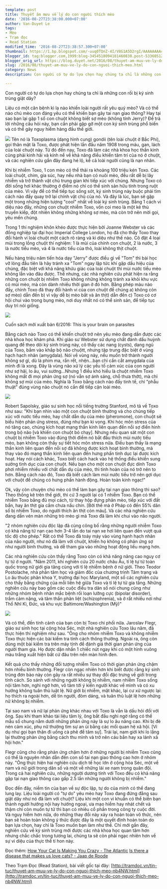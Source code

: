 ```yaml
---
template: post
title: Thuyết âm mưu về lý do con người thích mèo
date: '2016-08-27T23:38:00.000+07:00'
author: Van-Duyet Le
tags:
- Mèo
- Trạm đọc
- Read Station
modified_time: '2016-08-27T23:38:57.300+07:00'
thumbnail: https://1.bp.blogspot.com/-uuq0TQnZ-4I/V8G1A5D2rgI/AAAAAAAAcMA/WeDRiowNLUEqVeXoo04yZiSZXQEvACqfwCK4B/s1600/maxresdefault.jpg
blogger_id: tag:blogger.com,1999:blog-3454518094181460838.post-5336051287798434330
blogger_orig_url: https://blog.duyet.net/2016/08/thuyet-am-muu-ve-ly-do-con-nguoi-thich-meo.html
slug: /2016/08/thuyet-am-muu-ve-ly-do-con-nguoi-thich-meo.html
category: News
description: Con người có tự do lựa chọn hay chúng ta chỉ là những con rối bị ký sinh trùng giật dây?

---
```


Con người có tự do lựa chọn hay chúng ta chỉ là những con rối bị ký sinh trùng giật dây?

Liệu có một căn bệnh kì lạ nào khiến loài người rất yêu quý mèo? Và có thể nào chú mèo con đáng yêu có thể khiến bạn gây tai nạn giao thông? Hay tại sao bạn lại gặp 1 số con chuột không biết sợ mèo (không tính Jerry)? Để trả lời những câu hỏi này, bạn cần phải gặp gỡ một con ký sinh trùng phổ biến và có thể gây nguy hiểm hàng đầu thế giới. 

[![](https://1.bp.blogspot.com/-uuq0TQnZ-4I/V8G1A5D2rgI/AAAAAAAAcMA/WeDRiowNLUEqVeXoo04yZiSZXQEvACqfwCK4B/s640/maxresdefault.jpg)](https://blog.duyetdev.com/2016/08/thuyet-am-muu-ve-ly-do-con-nguoi-thich-meo.html)
Tên nó là Toxoplasma (dạng hình cung) gondii (tên loài chuột ở Bắc Phi), gọi thân mật là Toxo, được phát hiện lần đầu năm 1908 trong máu, gan, lách của loài chuột này. Từ đó đến nay, Toxo đã làm các nhà khoa học thần kinh cũng phải kinh hãi và kính nể về khả năng điều khiển tâm trí của nó ở chuột, và các nghiên cứu gần đây đang hé lộ, kể cả loài người cũng là nạn nhân.

Khi bị nhiễm Toxo, 1 con mèo có thể thải ra khoảng 100 triệu kén Toxo. Các loài chuột, chim, gia súc, hay nếu nhà bạn có nuôi mèo, đều rất dễ bị lây nhiễm và trở thành vật chủ trung gian khi tiếp xúc với chúng. Nhưng Toxo có đời sống hơi khác thường ở điểm nó chỉ có thể sinh sản hữu tính trong ruột của mèo. Vì vậy để có thể tiếp tục sống sót, ký sinh trùng này buộc phải tìm cách nào đấy quay trở lại chính vật chủ của nó. Và đây là lúc, bạn sẽ gặp một trong những hiện tượng "cool" nhất về loài ký sinh trùng. Bằng 1 cách vi diệu nào đấy, những con chuột nhiễm Toxo, vốn coi meo là một kẻ thù truyền kiếp, đột nhiên không những không sợ mèo, mà còn trở nên mời gọi, yêu mến chúng. 

Trong 1 thí nghiệm khôn khéo được thực hiện bởi Joanne Webster và các đồng nghiệp tại đại học Imperial College London, họ đã cho thấy Toxo thay đổi hành vi loài chuột một cách rõ ràng và kì diệu như thế nào. Cô đặt 4 loại mùi trong lồng chuột thí nghiệm: 1 là mùi của chính con chuột, 2 là nước, 3 là nước tiểu mèo, và 4 là nước tiểu của thỏ, loài không thịt chuột. 

Nếu hàng triệu năm tiến hóa dạy "Jerry" được điều gì về "Tom" thì bài học vỡ lòng đầu tiên là hãy tránh xa "Tom" ngay lập tức khi gặp dấu hiệu của chúng, đặc biệt với khả năng khứu giác của loài chuột thì mùi nước tiểu mèo không lẫn vào đâu được. Thế nhưng, các nhà nghiên cứu phát hiện ra rằng những con chuột bị nhiễm Toxo không những không tránh xa khỏi khu vực có mùi mèo, mà còn dành nhiều thời gian ở đó hơn. Bằng phép màu nào đấy, chính Toxo đã thay đổi hành vi của con chuột để chúng a) không còn sợ mèo) dẫn đến b) vì vậy dễ bị mèo bắt và ăn thịt) dẫn đến c) Toxo có cơ hội chui vào trong bụng mèo, nơi duy nhất nó có thể sinh sản, để tiếp tục duy trì nói giống. 

[![](https://4.bp.blogspot.com/-L4fQOvDPEu4/V8G3K8DZprI/AAAAAAAAcMM/Jlg1PfeA1EoinZC1X1Lt8uVMNA7LByotwCK4B/s320/9780544192225_hres-300x453.jpg)](https://4.bp.blogspot.com/-L4fQOvDPEu4/V8G3K8DZprI/AAAAAAAAcMM/Jlg1PfeA1EoinZC1X1Lt8uVMNA7LByotwCK4B/s1600/9780544192225_hres-300x453.jpg)

 Cuốn sách mới xuất bản 6/2016: This is your brain on parasites

Bằng cách nào Toxo có thể khiến chuột trở nên yêu mèo đang dần được các nhà khoa học khám phá. Khi giáo sư Webster sử dụng chất đánh dấu huỳnh quang để theo dõi ký sinh trùng này, cô thấy các nang (cysts), dạng ngủ của Toxo, bắm vào khắp bộ não chuộtt, nhưng tập trung đặc biệt ở vùng hạch hạch nhân (amygdala). Nói về vùng này, nếu muốn trở thành người không sợ gì, dù là phim ma, rắn rết, nhện...bạn chỉ cần cắt amygdala của mình đi là xong. Đây là vùng não xử lý các yếu tố cảm xúc của con người như sợ hãi, lo âu, vui sướng...Nhưng 1 điều khó hiểu là chuột nhiễm Toxo không mất đi mọi phản ứng sợ (nó vẫn sợ ánh sáng, chỗ thưa thớt), mà chỉ không sợ mùi của mèo. Nghĩa là Toxo bằng cách nào đấy tinh tế, chỉ "phẫu thuật" đúng vùng não chuột nó cần để tiếp cận loài mèo. 

[![](https://3.bp.blogspot.com/-8RXeUhQthPU/V8G3vvPlRtI/AAAAAAAAcMU/d3rFvBGOc8Ykss__Q5sx_Ihi86Uehfv9wCK4B/s640/videoplayback0035312016-08-27-16-32-00.jpg)](https://3.bp.blogspot.com/-8RXeUhQthPU/V8G3vvPlRtI/AAAAAAAAcMU/d3rFvBGOc8Ykss__Q5sx_Ihi86Uehfv9wCK4B/s1600/videoplayback0035312016-08-27-16-32-00.jpg)

Robert Sapolsky, giáo sư sinh học nổi tiếng trường Stanford, mô tả về Toxo như sau: "Khi bạn nhìn vào một con chuột bình thường và cho chúng tiếp xúc với nước tiểu mèo, hay chất dẫn dụ của mèo (pheromone), con chuột sẽ biểu hiện phản ứng stress, đúng như bạn kì vọng. Khi hóc môn stress của nó tăng cao, chúng kích hoạt mạng thần kinh liên quan đến nỗi sợ điển hình trong bộ não [và khiến con chuột bỏ chạy]. Nhưng nếu quan sát một con chuột bị nhiễm Toxo vào đúng thời điểm nó bắt đầu thích mùi nước tiểu mèo, bạn không còn thấy sự tiết hóc môn stress nữa. Điều bạn thấy là mạng thần kinh liên quan đến nỗi sợ đã không được kích hoạt bình thường, mà thay vào đó mạng thần kinh liên quan đến hưng phấn tình dục lại được kích hoạt. Hay nói cách khác, Toxo biết cách hack vào hệ thống điều khiển sung sướng tình dục của con chuột. Nếu bạn cho một con chuột đực dính Toxo phơi nhiễm nhiều với chất dẫn dụ của mèo, thì tinh hoàn của nó trở nên to hơn. Bằng cách nào đó, Toxo đã biết cách làm mùi nước tiểu trở nên gợi dục với chuột để chúng có hưng phấn hành động. Hoàn toàn kinh ngạc!" 

Ok, vậy còn chuyện chú mèo có thể làm bạn gây tại nạn giao thông thì sao? Theo thống kê trên thế giới, thì cứ 3 người lại có 1 nhiễm Toxo. Bạn có thể nhiễm Toxo bằng đủ mọi cách, từ thay hộp đựng phân mèo, tiếp xúc với đất bẩn, hay ăn thịt gia cầm chưa nấu chín. [Bởi thế mà ở Pháp có đến 55% dân số bị nhiễm Toxo, do người thích ăn thịt còn máu]. Và các nhà nghiên cứu đang dần vén màn những trò mèo gì mà Toxo đã làm khi chui vào não người. 

"2 nhóm nghiên cứu độc lập đã cùng công bố rằng những người nhiễm Toxo có khả năng tử nạn cao hơn 3-4 lần do tai nạn xe hơi liên quan đến vượt quá tốc độ cho phép." Rất có thể Toxo đã toáy máy vào vùng hạnh hạch nhân của não người, như nó đã làm với chuột, khiến họ không có phản ứng sợ như người bình thường, và dễ tham gia vào những hoạt động liều mạng hơn. 

Các nhà nghiên cứu còn thấy rằng Toxo còn có khả năng nâng cao nguy cơ tự tử ở người. "Năm 2011, khi nghiên cứu 20 nước châu Âu, tỉ lệ tự tử toàn quốc trong nữ giới gia tăng cùng với tỉ lệ nhiễm bệnh ở nữ giới. Theo Teodor Postolache, nhà phân tâm học và giám đốc của chương trình Tâm trạng và Lo âu thuộc phân khoa Y, trường đại học Maryland, một số các nghiên cứu cho thấy bằng chứng của mỗi liên hệ giữa Toxo và tỉ lệ tự tử gia tăng. Những nghiên cứu này bao gồm các cuộc điều tra dân số nói chung cũng như những nhóm bệnh nhân mắc bệnh rối loạn lưỡng cực (bipolar disorder), trầm cảm nặng, và tâm thần phân liệt (schizophrenia), và ở rất nhiều nơi như Thổ Nhĩ Kì, Đức, và khu vực Baltimore/Washington (Mỹ)" 

[![](https://4.bp.blogspot.com/-4z0V-9XFVKw/V8G4pcojj6I/AAAAAAAAcMg/MVyKPkKLXIwiS9Gs1yAQBZfvx8yI-5KAwCK4B/s320/videoplayback0031832016-08-27-16-31-52.jpg)](https://4.bp.blogspot.com/-4z0V-9XFVKw/V8G4pcojj6I/AAAAAAAAcMg/MVyKPkKLXIwiS9Gs1yAQBZfvx8yI-5KAwCK4B/s1600/videoplayback0031832016-08-27-16-31-52.jpg)

Và có thể, đến tính cảnh của bạn còn bị Toxo chi phối nữa. Jaroslav Flegr, giáo sư sinh học tại cộng hòa Séc, một nhà nghiên cứu Toxo lâu năm, đã thực hiện thí nghiệm như sau. "Ông cho nhóm nhiễm Toxo và không nhiễm Toxo thực hiện các bài kiểm tra tính cách thông thường. Ngoài ra, ông còn dùng một bài kiểm tra trên máy tính để đánh giá thời gian phản ứng của người tham gia. Họ được dặn nhấn 1 chiếc nút ngay khi có một hình vuông màu trắng xuất hiện bất cứ đâu trên nền màn hình đen. 

Kết quả cho thấy những đối tượng nhiễm Toxo có thời gian phản ứng chậm hơn nhiều bình thường. Flegr còn ngạc nhiên hơn khi biết được rằng ký sinh trùng đơn bào này còn gây ra rất nhiều sự thay đổi đặc trưng về giới trong tính cách. So sánh với những người không bị nhiễm, nam nhiễm Toxo sống nội tâm hơn, nghi ngờ hơn, vô tâm tới ý kiến người khác về mình và có xu hướng không tuân thủ luật lệ. Nữ giới bị nhiễm, mặt khác, lại cư xử ngược lại: họ thích ra ngoài hơn, dễ tin người, đỏm dáng, và tuân thủ luật lệ hơn những nữ không bị nhiễm. 

 

Tại sao nam và nữ lại phản ứng khác nhau với Toxo là vẫn là dấu hỏi đối với ông. Sau khi tham khảo tài liệu tâm lý, ông bắt đầu nghi ngờ rằng có thể mẫu số chung nằm dưới những phản ứng này là sự lo âu nâng cao. Khi bị đè nén cảm xúc, phụ nữ thường tìm sự an ủi bằng các mối quan hệ xã hội. [Ví dụ như gọi bạn thân đi uống cà phê để tâm sự]. Trái lại, nam giới khi lo lắng lại thường phản ứng bằng cách thu mình và trở nên cáu bẳn hay xa lánh xã hội hơn." 

Flegr cũng cho rằng phản ứng chậm hơn ở những người bị nhiễm Toxo cũng có thể là nguyên nhân dẫn đến con số tai nạn giao thông cao hơn ở nhóm này. "Ông thực hiện hai nghiên cứu dịch tế học lớn ở cộng hòa Séc, một về nam và nữ giới trong dân số và một về những lái xe nam trong quân đội. Trong cả hai nghiên cứu, những người dương tính với Toxo đều có khả năng gặp tai nạn giao thông cao gấp 2.5 lần những người không bị nhiễm." 

Đọc đến đây, niềm tin của bạn về sự độc lập, tự do của mình có thể đang lung lay. Liệu loài người có "tự do" yêu mèo hay Toxo đang đứng đằng sau giật dây như nó đã làm với chuột? Liệu khi một con vi khuẩn có thể biến bạn thành người hướng nội hay hướng ngoại, ưa mạo hiểm hay nhát chết và thậm chí còn muốn tự tử thì bạn có nhiêu cổ phần trong công ty cuộc đời. Và nguy hiểm hơn nữa, do những thay đổi này xảy ra hoàn toàn vô thức, nên bạn sẽ hoàn toàn không ý thức được đây là một quyết định hoàn toàn do bạn lựa chọn, hay chỉ là Toxo muốn bạn làm như thế. Chỉ mới gần đây, nghiên cứu về ký sinh trùng mới được các nhà khoa học quan tâm hơn nhưng chắc chắc trong tương lai, chúng ta sẽ còn phải ngạc nhiên hơn về sự vi diệu của thực thể tí hon này. 

Đọc thêm: 
[How Your Cat Is Making You Crazy - The Atlantic](http://www.theatlantic.com/magazine/archive/2012/03/how-your-cat-is-making-you-crazy/308873/)
[Is there a disease that makes us love cats? - Jaap de Roode](http://ed.ted.com/lessons/is-there-a-disease-that-makes-us-love-cats-jaap-de-roode)

Theo Trạm Đọc (Read Station), bài viết gốc tại đây: [http://tramdoc.vn/tin-tuc/thuyet-am-muu-ve-ly-do-con-nguoi-thich-meo-nb4NW.html](http://tramdoc.vn/tin-tuc/thuyet-am-muu-ve-ly-do-con-nguoi-thich-meo-nb4NW.html)
